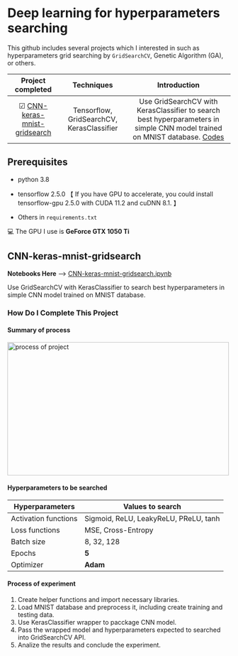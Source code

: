 <h1> Deep learning for hyperparameters searching </h1>

This github includes several projects which I interested in such as hyperparameters grid searching by `GridSearchCV`,  Genetic Algorithm (GA), or others.

| Project completed | Techniques | Introduction |
| :---------------: | :----------: | :--------: |
| ☑ [CNN-keras-mnist-gridsearch](#project1) | Tensorflow, GridSearchCV, KerasClassifier | Use GridSearchCV with KerasClassifier to search best hyperparameters in simple CNN model trained on MNIST database. [Codes](https://github.com/Leohoji/deep-learning-for-hyperparameters-searching/blob/main/CNN-keras-mnist-gridsearch.ipynb) |

<h2>Prerequisites</h2>

- python 3.8

- tensorflow 2.5.0 【 If you have GPU to accelerate, you could install tensorflow-gpu 2.5.0 with CUDA 11.2 and cuDNN 8.1. 】

- Others in `requirements.txt`

💻 The GPU I use is **GeForce GTX 1050 Ti**

<h2 id='project1'>CNN-keras-mnist-gridsearch</h2>

**Notebooks Here**  --> [CNN-keras-mnist-gridsearch.ipynb](https://github.com/Leohoji/deep-learning-for-hyperparameters-searching/blob/main/CNN-keras-mnist-gridsearch.ipynb)

Use GridSearchCV with KerasClassifier to search best hyperparameters in simple CNN model trained on MNIST database.

<h3>How Do I Complete This Project</h3>

#### Summary of process
<p align='left'>
  <img alt="process of project" src="https://github.com/Leohoji/projects_for_hyperparameters_searching/blob/main/introduction_images/process_for_cnn_gridsearch.png?raw=true" width=500 height=300>
</p>

#### Hyperparameters to be searched
| Hyperparameters | Values to search |
| -- | -- |
| Activation functions | Sigmoid, ReLU, LeakyReLU, PReLU, tanh |
| Loss functions | MSE, Cross-Entropy |
| Batch size | 8, 32, 128 |
| Epochs | **5** |
| Optimizer | **Adam** |

#### Process of experiment
1. Create helper functions and import necessary libraries.
2. Load MNIST database and preprocess it, including create training and testing data.
3. Use KerasClassifier wrapper to pacckage CNN model.
4. Pass the wrapped model and hyperparameters expected to searched into GridSearchCV API.
5. Analize the results and conclude the experiment.
